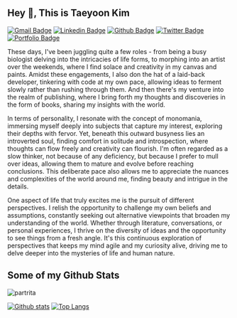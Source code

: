 ## Hey 👋, This is Taeyoon Kim

[![Gmail Badge](https://img.shields.io/badge/-deepthought@postech.ac.kr-c14438?style=flat&logo=Gmail&logoColor=white&link=mailto:deepthought@postech.ac.kr)](mailto:deepthought@postech.ac.kr)
[![Linkedin Badge](https://img.shields.io/badge/-partrita-0072b1?style=flat&logo=Linkedin&logoColor=white&link=https://www.linkedin.com/in/partrita/)](https://www.linkedin.com/in/partrita/) 
[![Github Badge](https://img.shields.io/badge/-partrita-grey?style=flat&logo=github&logoColor=white&link=https://github.com/partrita/)](https://www.github.com/partrita/)
[![Twitter Badge](https://img.shields.io/badge/-partrita-00acee?style=flat&logo=twitter&logoColor=white&link=https://twitter.com/partrita/)](https://www.twitter.com/partrita/) [![Portfolio Badge](https://img.shields.io/badge/portfolio-web-blue?style=flat&link=https://tomorrow-lab.github.io/)](tomorrow-lab.github.io/)

<p align='left'>
These days, I've been juggling quite a few roles - from being a busy biologist delving into the intricacies of life forms, to morphing into an artist over the weekends, where I find solace and creativity in my canvas and paints. Amidst these engagements, I also don the hat of a laid-back developer, tinkering with code at my own pace, allowing ideas to ferment slowly rather than rushing through them. And then there's my venture into the realm of publishing, where I bring forth my thoughts and discoveries in the form of books, sharing my insights with the world.

In terms of personality, I resonate with the concept of monomania, immersing myself deeply into subjects that capture my interest, exploring their depths with fervor. Yet, beneath this outward busyness lies an introverted soul, finding comfort in solitude and introspection, where thoughts can flow freely and creativity can flourish. I'm often regarded as a slow thinker, not because of any deficiency, but because I prefer to mull over ideas, allowing them to mature and evolve before reaching conclusions. This deliberate pace also allows me to appreciate the nuances and complexities of the world around me, finding beauty and intrigue in the details.

One aspect of life that truly excites me is the pursuit of different perspectives. I relish the opportunity to challenge my own beliefs and assumptions, constantly seeking out alternative viewpoints that broaden my understanding of the world. Whether through literature, conversations, or personal experiences, I thrive on the diversity of ideas and the opportunity to see things from a fresh angle. It's this continuous exploration of perspectives that keeps my mind agile and my curiosity alive, driving me to delve deeper into the mysteries of life and human nature.
</p>

## Some of my Github Stats
<p align=left> <img src=https://komarev.com/ghpvc/?username=partrita alt=partrita /> </p>

[![Github stats](https://github-readme-stats.vercel.app/api?username=partrita&show_icons=true&include_all_commits=true)](https://github.com/partrita/github-readme-stats)
[![Top Langs](https://github-readme-stats.vercel.app/api/top-langs/?username=partrita&layout=compact)](https://github.com/partrita/github-readme-stats)

